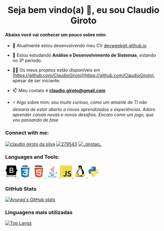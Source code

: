 <h1 align="center">Seja bem vindo(a) 👋, eu sou Claudio Giroto</h1>
<h4 align="left">Abaixo você vai conhecer um pouco sobre mim:</h4>

- 🔭 Atualmente estou desenvolvendo meu CV [devweekgit.github.io](https://github.com/ClaudioGiroto/devweekgit.github.io)

- 🌱 Estou estudando **Análise e Desenvolvimento de Sistemas**, estando no 3º período.

- 👨‍💻 Os meus projetos estão disponíveis em [https://github.com/ClaudioGiroto](https://github.com/ClaudioGiroto), apesar de ser iniciante.

- 📫 Meu contato é **claudio.giroto@gmail.com**

- ⚡ Algo sobre mim: *sou muito curioso, como um amante de TI não deixaria de estar aberto a novos aprendizados e experiências. Adoro aprender coisas novas e novos desafios. Encaro como um jogo, que vou passando de fase*

<h3 align="left">Connect with me:</h3>
<p align="left">
<a href="https://linkedin.com/in/claudio giroto da silva" target="blank"><img align="center" src="https://raw.githubusercontent.com/rahuldkjain/github-profile-readme-generator/master/src/images/icons/Social/linked-in-alt.svg" alt="claudio giroto da silva" height="30" width="40" /></a>
<a href="https://stackoverflow.com/users/279543" target="blank"><img align="center" src="https://raw.githubusercontent.com/rahuldkjain/github-profile-readme-generator/master/src/images/icons/Social/stack-overflow.svg" alt="279543" height="30" width="40" /></a>
<a href="https://instagram.com/_girotao_" target="blank"><img align="center" src="https://raw.githubusercontent.com/rahuldkjain/github-profile-readme-generator/master/src/images/icons/Social/instagram.svg" alt="_girotao_" height="30" width="40" /></a>
</p>

<h3 align="left">Languages and Tools:</h3>
<p align="left"> <a href="https://getbootstrap.com" target="_blank" rel="noreferrer"> <img src="https://raw.githubusercontent.com/devicons/devicon/master/icons/bootstrap/bootstrap-plain-wordmark.svg" alt="bootstrap" width="40" height="40"/> </a> <a href="https://www.w3schools.com/css/" target="_blank" rel="noreferrer"> <img src="https://raw.githubusercontent.com/devicons/devicon/master/icons/css3/css3-original-wordmark.svg" alt="css3" width="40" height="40"/> </a> <a href="https://www.w3.org/html/" target="_blank" rel="noreferrer"> <img src="https://raw.githubusercontent.com/devicons/devicon/master/icons/html5/html5-original-wordmark.svg" alt="html5" width="40" height="40"/> </a> <a href="https://www.java.com" target="_blank" rel="noreferrer"> <img src="https://raw.githubusercontent.com/devicons/devicon/master/icons/java/java-original.svg" alt="java" width="40" height="40"/> </a> <a href="https://developer.mozilla.org/en-US/docs/Web/JavaScript" target="_blank" rel="noreferrer"> <img src="https://raw.githubusercontent.com/devicons/devicon/master/icons/javascript/javascript-original.svg" alt="javascript" width="40" height="40"/> </a> <a href="https://www.linux.org/" target="_blank" rel="noreferrer"> <img src="https://raw.githubusercontent.com/devicons/devicon/master/icons/linux/linux-original.svg" alt="linux" width="40" height="40"/> </a> <a href="https://www.python.org" target="_blank" rel="noreferrer"> <img src="https://raw.githubusercontent.com/devicons/devicon/master/icons/python/python-original.svg" alt="python" width="40" height="40"/> </a> </p>

<h3 align="left">GitHub Stats</h3>

[![Anurag's GitHub stats](https://github-readme-stats.vercel.app/api?username=claudiogiroto)](https://github.com/claudio.giroto)

<h3 align="left">Linguagens mais utilizadas</h3>

[![Top Langs](https://github-readme-stats.vercel.app/api/top-langs/?username=claudiogiroto&langs_count=8)](https://github.com/claudiogiroto/github-readme-stats)
